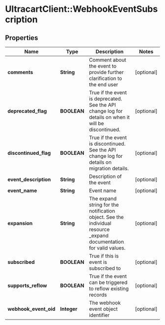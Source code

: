 # UltracartClient::WebhookEventSubscription

## Properties
Name | Type | Description | Notes
------------ | ------------- | ------------- | -------------
**comments** | **String** | Comment about the event to provide further clarification to the end user | [optional] 
**deprecated_flag** | **BOOLEAN** | True if the event is deprecated.  See the API change log for details on when it will be discontinued. | [optional] 
**discontinued_flag** | **BOOLEAN** | True if the event is discontinued.  See the API change log for details on migration details. | [optional] 
**event_description** | **String** | Description of the event | [optional] 
**event_name** | **String** | Event name | [optional] 
**expansion** | **String** | The expand string for the notification object.  See the individual resource _expand documentation for valid values. | [optional] 
**subscribed** | **BOOLEAN** | True if this is event is subscribed to | [optional] 
**supports_reflow** | **BOOLEAN** | True if the event can be triggered to reflow existing records | [optional] 
**webhook_event_oid** | **Integer** | The webhook event object identifier | [optional] 


